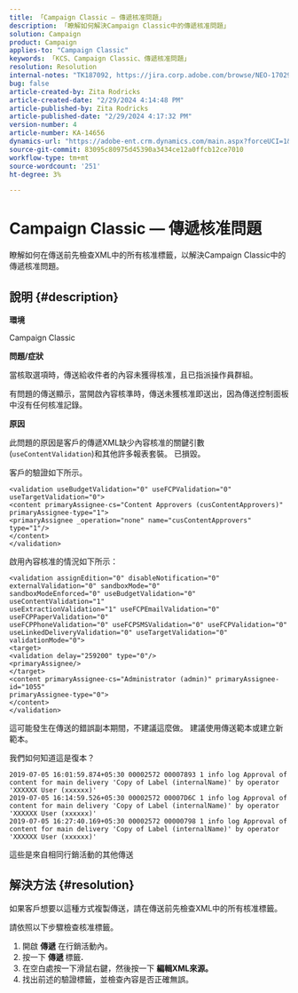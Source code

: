 ```yaml
---
title: 「Campaign Classic — 傳遞核准問題」
description: 「瞭解如何解決Campaign Classic中的傳遞核准問題」
solution: Campaign
product: Campaign
applies-to: "Campaign Classic"
keywords: 「KCS、Campaign Classic、傳遞核准問題」
resolution: Resolution
internal-notes: "TK187092, https://jira.corp.adobe.com/browse/NEO-17029"
bug: false
article-created-by: Zita Rodricks
article-created-date: "2/29/2024 4:14:48 PM"
article-published-by: Zita Rodricks
article-published-date: "2/29/2024 4:17:32 PM"
version-number: 4
article-number: KA-14656
dynamics-url: "https://adobe-ent.crm.dynamics.com/main.aspx?forceUCI=1&pagetype=entityrecord&etn=knowledgearticle&id=098836a3-1dd7-ee11-9079-6045bd0065f9"
source-git-commit: 83095c80975d45390a3434ce12a0ffcb12ce7010
workflow-type: tm+mt
source-wordcount: '251'
ht-degree: 3%

---
```


# Campaign Classic — 傳遞核准問題


瞭解如何在傳送前先檢查XML中的所有核准標籤，以解決Campaign Classic中的傳遞核准問題。

## 說明 {#description}


<b>環境</b>

Campaign Classic



<b>問題/症狀</b>

當核取選項時，傳送給收件者的內容未獲得核准，且已指派操作員群組。

有問題的傳送顯示，當開啟內容核準時，傳送未獲核准即送出，因為傳送控制面板中沒有任何核准記錄。



<b>原因</b>

此問題的原因是客戶的傳遞XML缺少內容核准的關鍵引數(`useContentValidation`)和其他許多報表套裝。 已損毀。

客戶的驗證如下所示。




```
<validation useBudgetValidation="0" useFCPValidation="0" useTargetValidation="0">
<content primaryAssignee-cs="Content Approvers (cusContentApprovers)" primaryAssignee-type="1">
<primaryAssignee _operation="none" name="cusContentApprovers" type="1"/>
</content>
</validation>
```




啟用內容核准的情況如下所示：




```
<validation assignEdition="0" disableNotification="0" externalValidation="0" sandboxMode="0"
sandboxModeEnforced="0" useBudgetValidation="0" useContentValidation="1"
useExtractionValidation="1" useFCPEmailValidation="0" useFCPPaperValidation="0"
useFCPPhoneValidation="0" useFCPSMSValidation="0" useFCPValidation="0"
useLinkedDeliveryValidation="0" useTargetValidation="0" validationMode="0">
<target>
<validation delay="259200" type="0"/>
<primaryAssignee/>
</target>
<content primaryAssignee-cs="Administrator (admin)" primaryAssignee-id="1055"
primaryAssignee-type="0">
</content>
</validation>
```




這可能發生在傳送的錯誤副本期間，不建議這麼做。 建議使用傳送範本或建立新範本。

我們如何知道這是復本？




```
2019-07-05 16:01:59.874+05:30 00002572 00007893 1 info log Approval of content for main delivery 'Copy of Label (internalName)' by operator 'XXXXXX User (xxxxxx)'
2019-07-05 16:14:59.526+05:30 00002572 00007D6C 1 info log Approval of content for main delivery 'Copy of Label (internalName)' by operator 'XXXXXX User (xxxxxx)'
2019-07-05 16:27:40.169+05:30 00002572 00000798 1 info log Approval of content for main delivery 'Copy of Label (internalName)' by operator 'XXXXXX User (xxxxxx)'
```




這些是來自相同行銷活動的其他傳送


## 解決方法 {#resolution}


如果客戶想要以這種方式複製傳送，請在傳送前先檢查XML中的所有核准標籤。

請依照以下步驟檢查核准標籤。

1. 開啟 <b>傳遞</b> 在行銷活動內。
2. 按一下 <b>傳遞 </b>標籤<b>.</b>
3. 在空白處按一下滑鼠右鍵，然後按一下 <b>編輯XML來源。</b>
4. 找出前述的驗證標籤，並檢查內容是否正確無誤。



